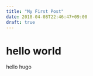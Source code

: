 ```yaml
---
title: "My First Post"
date: 2018-04-08T22:46:47+09:00
draft: true
---
```

# hello world
hello hugo
